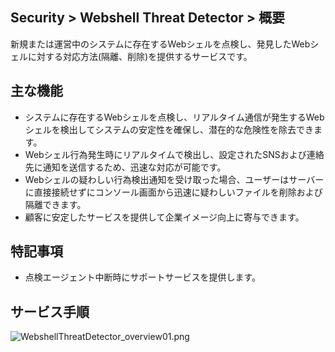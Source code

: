 ## Security > Webshell Threat Detector > 概要

新規または運営中のシステムに存在するWebシェルを点検し、発見したWebシェルに対する対応方法(隔離、削除)を提供するサービスです。

## 主な機能

* システムに存在するWebシェルを点検し、リアルタイム通信が発生するWebシェルを検出してシステムの安定性を確保し、潜在的な危険性を除去できます。
* Webシェル行為発生時にリアルタイムで検出し、設定されたSNSおよび連絡先に通知を送信するため、迅速な対応が可能です。
* Webシェルの疑わしい行為検出通知を受け取った場合、ユーザーはサーバーに直接接続せずにコンソール画面から迅速に疑わしいファイルを削除および隔離できます。
* 顧客に安定したサービスを提供して企業イメージ向上に寄与できます。

## 特記事項

* 点検エージェント中断時にサポートサービスを提供します。

## サービス手順

![WebshellThreatDetector_overview01.png](https://static.toastoven.net/prod_webshellthreatdetector/WebshellThreatDetector_overview01_jp.png)

